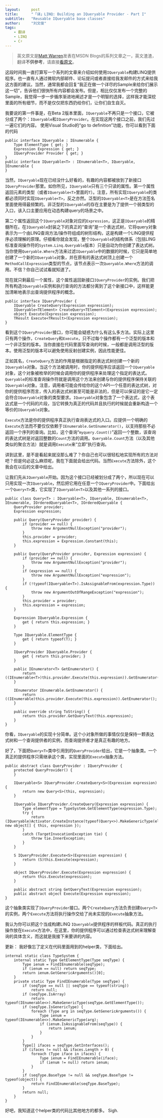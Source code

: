 ```yaml
---
layout:     post
title:      "「译」LINQ: Building an IQueryable Provider - Part I"
subtitle:   "Reusable IQueryable base classes"
author:     "刘文俊"
tags:
    - 翻译
    - LINQ
    - C♯
---
```


> 英文原文是[Matt Warren](https://social.msdn.microsoft.com/profile/matt%20warren%20-%20msft/ "Matt Warren")发表在MSDN Blogs的系列文章之一，英文渣渣，翻译**不供参考**，请直接[看原文](http://blogs.msdn.com/b/mattwar/archive/2007/07/30/linq-building-an-iqueryable-provider-part-i.aspx)。

这段时间我一直打算写一个系列的文章来介绍如何使用`IQueryable`构建LINQ提供程序。也一直有人通过微软内部邮件、论坛提问或者直接给我发邮件的方式来给我这方面的建议。当然，通常我都会回复“我正在做一个详尽的Sample来给你们展示这一切”，告诉他们很快所有内容都会发布。但是，相比仅仅发布一个完整的Sample，我觉得一步一步循序渐进地阐述才是一个明智的选择，这样我才能深挖里面的所有细节，而不是仅仅把东西扔给你们，让你们自生自灭。

我要说的第一件事是，在Beta 2版本里面，`IQueryable`不再只是一个接口，它被分成了两个：`IQueryable`和`IQueryProvider`。在实现这两个接口之前，我们先过一遍它们的内容。
使用Visual Studio的“go to definition”功能，你可以看到下面的代码

	public interface IQueryable : IEnumerable {       
        Type ElementType { get; }
        Expression Expression { get; }
        IQueryProvider Provider { get; }
    }
    public interface IQueryable<T> : IEnumerable<T>, IQueryable, IEnumerable {
    }

当然，`IQueryable`现在已经没什么好看的，有趣的内容都被放到了新接口`IQueryProvider`那里。如你所见，`IQueryable`只有三个只读的属性。第一个属性返回元素的类型（或者`IQueryable<T>`里面的`T`）。注意，所有实现`IQueryable`的类都必须同时实现`IQueryable<T>`，反之亦然。泛型的`IQueryable<T>`是在方法签名里面使用得最频繁的。非泛型的`IQueryable`的存在主要是为了提供一个弱类型的入口，该入口主要应用在动态构建query的场景之中。

第二个属性返回这个`IQueryable`对象对应的`Expression`，这正是`IQueryable`的精髓所在。在`IQueryable`封装之下的真正的“查询”是一个表达式树，它将query对象表示为一个由LINQ查询方法/操作符组成的树形结构，这是构建一个LINQ提供程序必须理解的原理。仔细看你就会发现，整个`IQueryable`的结构体系（包括LING标准查询操作符的`System.Linq.Queryable`版本）只是自动为你创建了表达式树。当你使用`Queryable.Where`方法来过滤`IQueryable`中的数据的时候，它只是简单地创建了一个新的`IQueryable`对象，并在原有的表达式树顶上创建一个`MethodCallExpression`类型的节点，该节点表示一次`Queryable.Where`方法的调用。不信？你自己试试看就知道了。

现在就只剩最后一个属性，这个属性返回新接口`IQueryProvider`的实例。我们把所有构造`IQueryable`实例和执行查询的方法都分离到了这个新接口中，这样能更加清晰地表示出查询提供程序的概念。

	public interface IQueryProvider {
        IQueryable CreateQuery(Expression expression);
        IQueryable<TElement> CreateQuery<TElement>(Expression expression);
        object Execute(Expression expression);
        TResult Execute<TResult>(Expression expression);
    }

看到这个`IQueryProvider`接口，你可能会疑惑为什么有这么多方法。实际上这里只有两个操作，`CreateQuery`和`Execute`，只不过每个操作都有一个泛型的版本和一个非泛型的版本。当你直接在代码里面写查询的时候，一般都是调用泛型的版本。使用泛型的版本可以避免使用反射创建实例，因此性能更佳。

正如其名，`CreateQuery`方法的作用是根据指定的表达式树创建一个新的`IQueryable`对象。当这个方法被调用时，你的提供程序应该返回一个`IQueryable`对象，这个对象被枚举的时候会调用你的提供程序来处理这个指定的表达式。`Queryable`的标准查询操作符就是调用这个方法来创建与你的提供程序保持关联的`IQueryable`对象。注意，调用者可能会传给你的这个API一个任意的表达式树，对你的提供程序而言，传入的表达式树甚至可能是非法的，但是可以保证的是它一定会符合`IQueryable`对象的类型要求。`IQueryable`对象包含了一个表达式，这个表达式是一个代码的片段，当它转换为真正的代码并且执行的时候就会重新构造一个等价的`IQueryable`对象。

`Execute`方法是你的提供程序真正执行查询表达式的入口。应提供一个明确的`Execute`方法而不要仅仅依赖于`IEnumerable.GetEnumerator()`，以支持那些不必返回一个序列的查询。比如，这个查询“`myquery.Count()`”返回一个整数，该查询的表达式树是对返回整数的`Count`方法的调用。`Queryable.Count`方法（以及其他类似的聚合方法）就是调用`Execute`来“立即”执行查询。

讲到这里，是不是看起来就没那么难了？你自己也可以很轻松地实现所有的方法对吧？但是何必这么麻烦呢，我在下面就会给出代码。当然`Execute`方法除外，这个我会在以后的文章中给出。

让我们先从`IQueryable`开始。因为这个接口已经被划分成了两个，所以现在可以只用实现一次`IQueryable`，然后把它用在任意一个`IQueryProvider`中。下面给出一个`Query<T>`类，它实现了`IQueryable<T>`以及其他一系列的接口。

	public class Query<T> : IQueryable<T>, IQueryable, IEnumerable<T>, IEnumerable, IOrderedQueryable<T>, IOrderedQueryable {
        QueryProvider provider;
        Expression expression;
 
        public Query(QueryProvider provider) {
            if (provider == null) {
                throw new ArgumentNullException("provider");
            }
            this.provider = provider;
            this.expression = Expression.Constant(this);
        }
 
        public Query(QueryProvider provider, Expression expression) {
            if (provider == null) {
                throw new ArgumentNullException("provider");
            }
            if (expression == null) {
                throw new ArgumentNullException("expression");
            }
            if (!typeof(IQueryable<T>).IsAssignableFrom(expression.Type)) {
                throw new ArgumentOutOfRangeException("expression");
            }
            this.provider = provider;
            this.expression = expression;
        }
 
        Expression IQueryable.Expression {
            get { return this.expression; }
        }
 
        Type IQueryable.ElementType {
            get { return typeof(T); }
        }
 
        IQueryProvider IQueryable.Provider {
            get { return this.provider; }
        }
 
        public IEnumerator<T> GetEnumerator() {
            return ((IEnumerable<T>)this.provider.Execute(this.expression)).GetEnumerator();
        }
 
        IEnumerator IEnumerable.GetEnumerator() {
            return ((IEnumerable)this.provider.Execute(this.expression)).GetEnumerator();
        }
 
        public override string ToString() {
            return this.provider.GetQueryText(this.expression);
        }
    }

你看，`IQueryable`的实现十分简单。这个小对象所做的事情仅仅是保持一颗表达式树和一个查询提供者的实例，而查询提供者才是真正有趣的地方。

好了，下面把`Query<T>`类中引用到的`QueryProvider`给出，它是一个抽象类。一个真正的提供程序只需继承这个类，实现里面的`Execute`抽象方法。

	public abstract class QueryProvider : IQueryProvider {
        protected QueryProvider() {
        }
 
        IQueryable<S> IQueryProvider.CreateQuery<S>(Expression expression) {
            return new Query<S>(this, expression);
        }
 
        IQueryable IQueryProvider.CreateQuery(Expression expression) {
            Type elementType = TypeSystem.GetElementType(expression.Type);
            try {
                return (IQueryable)Activator.CreateInstance(typeof(Query<>).MakeGenericType(elementType), new object[] { this, expression });
            }
            catch (TargetInvocationException tie) {
                throw tie.InnerException;
            }
        }
 
        S IQueryProvider.Execute<S>(Expression expression) {
            return (S)this.Execute(expression);
        }
 
        object IQueryProvider.Execute(Expression expression) {
            return this.Execute(expression);
        }
 
        public abstract string GetQueryText(Expression expression);
        public abstract object Execute(Expression expression);
    }

这个抽象类实现了`IQueryProvider`接口。两个`CreateQuery`方法负责创建`Query<T>`的实例，两个`Execute`方法将执行操作交给了尚未实现的`Execute`抽象方法。

我认为你可以把这个当成构建LINQ `IQueryable`提供程序的样板代码。真正的执行操作放在`Execute`方法中，在这里，你的提供程序可以通过检查表达式树来理解查询的具体含义，而这就是我接下来要讲的内容。

更新：
我好像忘了定义在代码里面用到的helper类，下面给出。

	internal static class TypeSystem {
        internal static Type GetElementType(Type seqType) {
            Type ienum = FindIEnumerable(seqType);
            if (ienum == null) return seqType;
            return ienum.GetGenericArguments()[0];
        }
        private static Type FindIEnumerable(Type seqType) {
            if (seqType == null || seqType == typeof(string))
                return null;
            if (seqType.IsArray)
                return typeof(IEnumerable<>).MakeGenericType(seqType.GetElementType());
            if (seqType.IsGenericType) {
                foreach (Type arg in seqType.GetGenericArguments()) {
                    Type ienum = typeof(IEnumerable<>).MakeGenericType(arg);
                    if (ienum.IsAssignableFrom(seqType)) {
                        return ienum;
                    }
                }
            }
            Type[] ifaces = seqType.GetInterfaces();
            if (ifaces != null && ifaces.Length > 0) {
                foreach (Type iface in ifaces) {
                    Type ienum = FindIEnumerable(iface);
                    if (ienum != null) return ienum;
                }
            }
            if (seqType.BaseType != null && seqType.BaseType != typeof(object)) {
                return FindIEnumerable(seqType.BaseType);
            }
            return null;
        }
    }

好吧，我知道这个helper类的代码比其他地方的都多。
Sigh. <i class="emoji emoji-smile"></i>